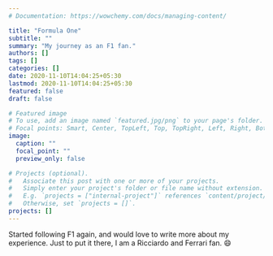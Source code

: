 ```yaml
---
# Documentation: https://wowchemy.com/docs/managing-content/

title: "Formula One"
subtitle: ""
summary: "My journey as an F1 fan."
authors: []
tags: []
categories: []
date: 2020-11-10T14:04:25+05:30
lastmod: 2020-11-10T14:04:25+05:30
featured: false
draft: false

# Featured image
# To use, add an image named `featured.jpg/png` to your page's folder.
# Focal points: Smart, Center, TopLeft, Top, TopRight, Left, Right, BottomLeft, Bottom, BottomRight.
image:
  caption: ""
  focal_point: ""
  preview_only: false

# Projects (optional).
#   Associate this post with one or more of your projects.
#   Simply enter your project's folder or file name without extension.
#   E.g. `projects = ["internal-project"]` references `content/project/deep-learning/index.md`.
#   Otherwise, set `projects = []`.
projects: []
---
```


Started following F1 again, and would love to write more about my experience. Just to put it there, I am a Ricciardo and Ferrari fan. :smile:

